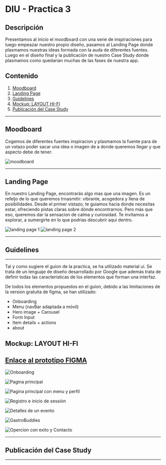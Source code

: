 # DIU - Practica 3

## Descripción

Presentamos al inicio el moodboard con una serie de inspiraciones para luego empeazar nuestro propio diseño, pasamos al Landing Page donde plasmamos nuestras ideas formada con la auda de diferentes fuentes.
Luego en el diseño final y la publicación de nuestro Case Study donde plasmamos como quedarian muchas de las fases de nuestra app.

## Contenido

1. [Moodboard](#moodboard)
2. [Landing Page](#landing-page)
3. [Guidelines](#guidelines)
4. [Mockup: LAYOUT HI-FI](#mockup-layout-hi-fi)
5. [Publicación del Case Study](#publicación-del-case-study)

---

## Moodboard
Cogemos de diferentes fuentes inspiracion y plasmamos la fuente para de un vstazo poder sacar una idea o imagen de a donde queremos llegar y que aspecto debe de tener.
<br />  

![moodboard](mediaP3/moodboard.png)

---

## Landing Page

En nuestro Landing Page, encontrarás algo mas que una imagen. Es un refeljo de lo que queremos trnasmitir: vibrante, acogedora y llena de posibilidades. Desde el primer vistazo, te guiamos hacia donde necesitas estar, ofreciendo pistas claras sobre dónde encontrarnos. Pero más que eso, queremos dar la sensacion de calma y curiosidad. Te invitamos a explorar, a sumergirte en lo que podrias descubrir aqui dentro.
<br/>

![landing page 1](mediaP3/land1.PNG)
![landing page 2](mediaP3/land2.PNG)

---

## Guidelines

---

Tal y como sugiere el guion de la practica, se ha utilizado material ui. Se trata de un lenguaje de diseño desarrollado por Google que además trata de definir todas las caracteristicas de los elementos que forman una interfaz.  

De todos los elementos propuestos en el guion, debido a las limitaciones de la version gratuita de figma, se han utilizado:

- Onboarding
- Menu (navBar adaptada a móvil)
- Hero image + Carousel
- Form Input
- Item details + actions
- about

## Mockup: LAYOUT HI-FI

[Enlace al prototipo FIGMA](https://www.figma.com/design/NjBneDsaPI1mtTUAXnyj0P/%5BDosVocesUnCompas%5DEsto-es-mi-Practica-3?node-id=54795%3A1898&t=0cC1bGppXBtk2T8i-1)
----
![Onboarding](mediaP3/onboarding.png)

![Pagina principal](mediaP3/main.png)

![Pagina principal con menu y perfil](mediaP3/menu_y_perfil.png)

![Registro e inicio de sessión](mediaP3/reg_y_session.png)

![Detalles de un evento](mediaP3/reservar.png)

![GastroBuddies](mediaP3/gastrobuddies.png)

![Opercion con exito y Contacto](mediaP3/exito_y_contacto.png)



---

## Publicación del Case Study

---

